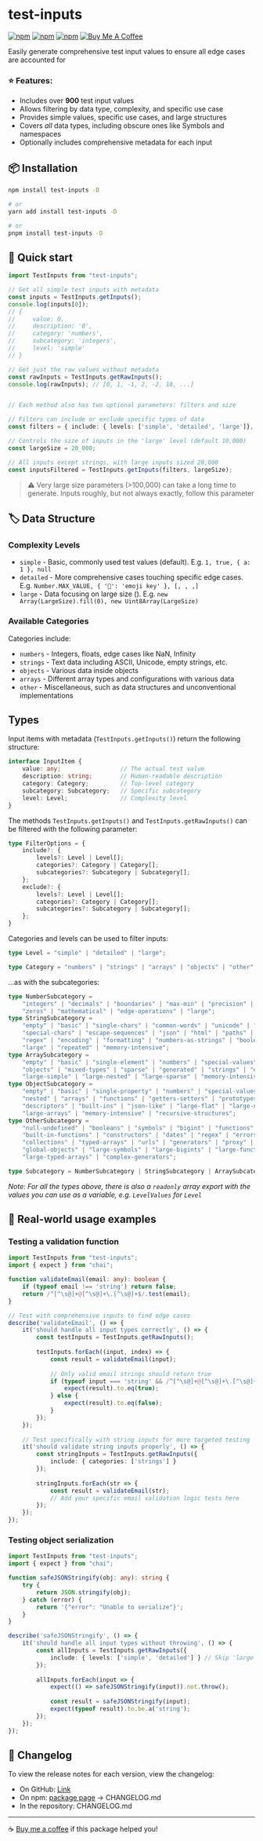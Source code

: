 # test-inputs

[![npm](https://img.shields.io/npm/v/test-inputs)](https://www.npmjs.com/package/test-inputs)
[![npm](https://img.shields.io/npm/dt/test-inputs)](https://www.npmjs.com/package/test-inputs)
[![npm](https://img.shields.io/npm/l/test-inputs)](https://www.npmjs.com/package/test-inputs)
[![Buy Me A Coffee](https://img.shields.io/badge/Buy%20Me%20A%20Coffee-support-yellow?logo=buy-me-a-coffee)](https://buymeacoffee.com/reidmoffat)

Easily generate comprehensive test input values to ensure all edge cases are accounted for

### ⭐ Features:
* Includes over **900** test input values
* Allows filtering by data type, complexity, and specific use case
* Provides simple values, specific use cases, and large structures
* Covers *all* data types, including obscure ones like Symbols and namespaces
* Optionally includes comprehensive metadata for each input

## 📦 Installation

```bash
npm install test-inputs -D

# or
yarn add install test-inputs -D

# or
pnpm install test-inputs -D
```

## 🚀 Quick start

```typescript
import TestInputs from "test-inputs";

// Get all simple test inputs with metadata
const inputs = TestInputs.getInputs();
console.log(inputs[0]);
// {
//     value: 0,
//     description: '0',
//     category: 'numbers',
//     subcategory: 'integers',
//     level: 'simple'
// }

// Get just the raw values without metadata
const rawInputs = TestInputs.getRawInputs();
console.log(rawInputs); // [0, 1, -1, 2, -2, 10, ...]


// Each method also has two optional parameters: filters and size

// Filters can include or exclude specific types of data
const filters = { include: { levels: ['simple', 'detailed', 'large']}, exclude: { categories: "strings" } };

// Controls the size of inputs in the 'large' level (default 10,000)
const largeSize = 20_000;

// All inputs except strings, with large inputs sized 20,000
const inputsFiltered = TestInputs.getInputs(filters, largeSize);
```

> ⚠️ Very large size parameters (>100,000) can take a long time to generate. Inputs roughly, but not always exactly, 
> follow this parameter

## 🏷️ Data Structure

### Complexity Levels

- `simple` - Basic, commonly used test values (default). E.g. `1, true, { a: 1 }, null`
- `detailed` - More comprehensive cases touching specific edge cases. E.g. `Number.MAX_VALUE, { '🚀': 'emoji key' }, [, , ,]`
- `large` - Data focusing on large size (). E.g. `new Array(LargeSize).fill(0), new Uint8Array(LargeSize)`

### Available Categories

Categories include:

- `numbers` - Integers, floats, edge cases like NaN, Infinity
- `strings` - Text data including ASCII, Unicode, empty strings, etc.
- `objects` - Various data inside objects
- `arrays` - Different array types and configurations with various data
- `other` - Miscellaneous, such as data structures and unconventional implementations

## Types

Input items with metadata (`TestInputs.getInputs()`) return the following structure:

```typescript
interface InputItem {
    value: any;                 // The actual test value
    description: string;        // Human-readable description
    category: Category;         // Top-level category
    subcategory: Subcategory;   // Specific subcategory
    level: Level;               // Complexity level
}
```

The methods `TestInputs.getInputs()` and `TestInputs.getRawInputs()` can be filtered with the following parameter:

```typescript
type FilterOptions = {
    include?: {
        levels?: Level | Level[];
        categories?: Category | Category[];
        subcategories?: Subcategory | Subcategory[];
    };
    exclude?: {
        levels?: Level | Level[];
        categories?: Category | Category[];
        subcategories?: Subcategory | Subcategory[];
    };
}
```

Categories and levels can be used to filter inputs:

```typescript
type Level = "simple" | "detailed" | "large";

type Category = "numbers" | "strings" | "arrays" | "objects" | "other";
```

...as with the subcategories:

```typescript
type NumberSubcategory =
    "integers" | "decimals" | "boundaries" | "max-min" | "precision" | "scientific" |
    "zeros" | "mathematical" | "edge-operations" | "large";
type StringSubcategory =
    "empty" | "basic" | "single-chars" | "common-words" | "unicode" | "whitespace" |
    "special-chars" | "escape-sequences" | "json" | "html" | "paths" | "sql" |
    "regex" | "encoding" | "formatting" | "numbers-as-strings" | "booleans-as-strings" |
    "large" | "repeated" | "memory-intensive";
type ArraySubcategory =
    "empty" | "basic" | "single-element" | "numbers" | "special-values" | "nested" |
    "objects" | "mixed-types" | "sparse" | "generated" | "strings" | "edge-cases" |
    "large-simple" | "large-nested" | "large-sparse" | "memory-intensive" | "deeply-nested";
type ObjectSubcategory =
    "empty" | "basic" | "single-property" | "numbers" | "special-values" | "special-keys" |
    "nested" | "arrays" | "functions" | "getters-setters" | "prototypes" | "circular" |
    "descriptors" | "built-ins" | "json-like" | "large-flat" | "large-nested" |
    "large-arrays" | "memory-intensive" | "recursive-structures";
type OtherSubcategory =
    "null-undefined" | "booleans" | "symbols" | "bigint" | "functions" | "bound-functions" |
    "built-in-functions" | "constructors" | "dates" | "regex" | "errors" | "promises" |
    "collections" | "typed-arrays" | "urls" | "generators" | "proxy" | "special-numbers" |
    "global-objects" | "large-symbols" | "large-bigints" | "large-functions" | "large-collections" |
    "large-typed-arrays" | "complex-generators";

type Subcategory = NumberSubcategory | StringSubcategory | ArraySubcategory | ObjectSubcategory | OtherSubcategory;
```

*Note: For all the types above, there is also a `readonly` array export with the values you can use as a variable,
e.g. `LevelValues` for `Level`*

## 💼 Real-world usage examples

### Testing a validation function

```typescript
import TestInputs from "test-inputs";
import { expect } from "chai";

function validateEmail(email: any): boolean {
    if (typeof email !== 'string') return false;
    return /^[^\s@]+@[^\s@]+\.[^\s@]+$/.test(email);
}

// Test with comprehensive inputs to find edge cases
describe('validateEmail', () => {
    it('should handle all input types correctly', () => {
        const testInputs = TestInputs.getRawInputs();
        
        testInputs.forEach((input, index) => {
            const result = validateEmail(input);
            
            // Only valid email strings should return true
            if (typeof input === 'string' && /^[^\s@]+@[^\s@]+\.[^\s@]+$/.test(input)) {
                expect(result).to.eq(true);
            } else {
                expect(result).to.eq(false);
            }
        });
    });
    
    // Test specifically with string inputs for more targeted testing
    it('should validate string inputs properly', () => {
        const stringInputs = TestInputs.getRawInputs({ 
            include: { categories: ['strings'] } 
        });
        
        stringInputs.forEach(str => {
            const result = validateEmail(str);
            // Add your specific email validation logic tests here
        });
    });
});
```

### Testing object serialization

```typescript
import TestInputs from "test-inputs";
import { expect } from "chai";

function safeJSONStringify(obj: any): string {
    try {
        return JSON.stringify(obj);
    } catch (error) {
        return '{"error": "Unable to serialize"}';
    }
}

describe('safeJSONStringify', () => {
    it('should handle all input types without throwing', () => {
        const allInputs = TestInputs.getRawInputs({
            include: { levels: ['simple', 'detailed'] } // Skip 'large' for performance
        });
        
        allInputs.forEach(input => {
            expect(() => safeJSONStringify(input)).not.throw();
            
            const result = safeJSONStringify(input);
            expect(typeof result).to.be.a('string');
        });
    });
});
```

## 📃 Changelog

To view the release notes for each version, view the changelog:

* On GitHub: [Link](https://github.com/reid-moffat/test-inputs/blob/main/CHANGELOG.md)
* On npm: [package page](https://www.npmjs.com/package/test-inputs?activeTab=code) -> CHANGELOG.md
* In the repository: CHANGELOG.md

---

☕ [Buy me a coffee](https://buymeacoffee.com/reidmoffat) if this package helped you!
